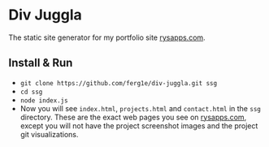 # Div Juggla

The static site generator for my portfolio site [rysapps.com](https://www.rysapps.com).

## Install & Run

- `git clone https://github.com/ferg1e/div-juggla.git ssg`
- `cd ssg`
- `node index.js`
- Now you will see `index.html`, `projects.html` and `contact.html` in the `ssg` directory. These are the exact web pages you see on [rysapps.com](https://www.rysapps.com), except you will not have the project screenshot images and the project git visualizations.
